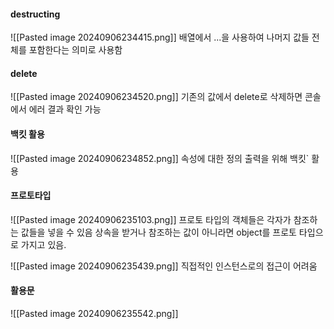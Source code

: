 

#### destructing
![[Pasted image 20240906234415.png]]
배열에서 ...을 사용하여 나머지 값들 전체를 포함한다는 의미로 사용함

#### delete
![[Pasted image 20240906234520.png]]
기존의 값에서 delete로 삭제하면 콘솔에서 에러 결과 확인 가능

#### 백킷 활용
![[Pasted image 20240906234852.png]]
속성에 대한 정의 출력을 위해 백킷` 활용

#### 프로토타입
![[Pasted image 20240906235103.png]]
프로토 타입의 객체들은 각자가 참조하는 값들을 넣을 수 있음
상속을 받거나 참조하는 값이 아니라면 object를 프로토 타입으로 가지고 있음.

![[Pasted image 20240906235439.png]]
직접적인 인스턴스로의 접근이 어려움

#### 활용문
![[Pasted image 20240906235542.png]]
